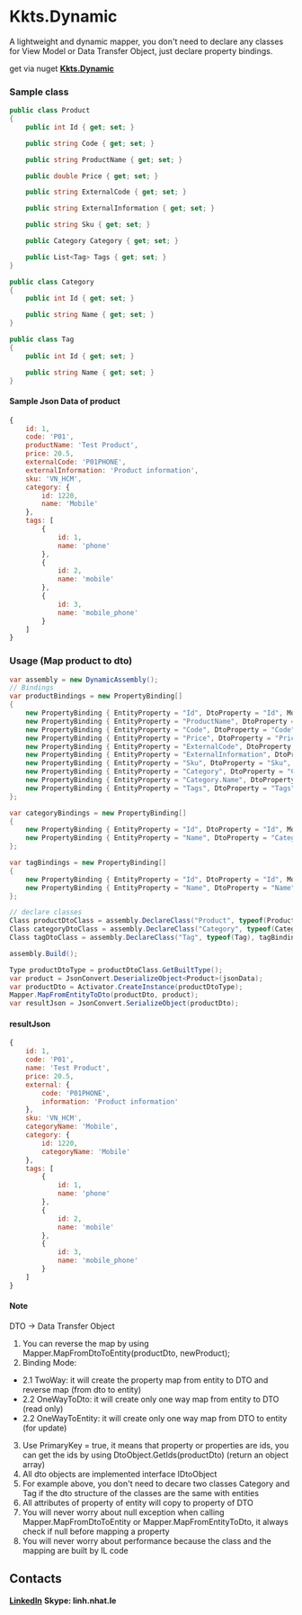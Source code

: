 # Kkts.Dynamic
A lightweight and dynamic mapper, you don't need to declare any classes for View Model or Data Transfer Object, just declare property bindings.


get via nuget **[Kkts.Dynamic](https://www.nuget.org/packages/Kkts.Dynamic)** 

### Sample class
``` csharp
public class Product
{
    public int Id { get; set; }

    public string Code { get; set; }

    public string ProductName { get; set; }

    public double Price { get; set; }

    public string ExternalCode { get; set; }

    public string ExternalInformation { get; set; }

    public string Sku { get; set; }

    public Category Category { get; set; }

    public List<Tag> Tags { get; set; }
}

public class Category
{
    public int Id { get; set; }

    public string Name { get; set; }
}

public class Tag
{
    public int Id { get; set; }

    public string Name { get; set; }
}
```
#### Sample Json Data of product
``` javascript
{
	id: 1,
	code: 'P01',
	productName: 'Test Product',
	price: 20.5,
	externalCode: 'P01PHONE',
	externalInformation: 'Product information',
	sku: 'VN_HCM',
	category: {
		id: 1220,
		name: 'Mobile'
	},
	tags: [
		{
			id: 1,
			name: 'phone'
		},
		{
			id: 2,
			name: 'mobile'
		},
		{
			id: 3,
			name: 'mobile_phone'
		}
	]
}
```

### Usage (Map product to dto)
``` csharp
var assembly = new DynamicAssembly();
// Bindings
var productBindings = new PropertyBinding[]
{
    new PropertyBinding { EntityProperty = "Id", DtoProperty = "Id", Mode = BindingMode.OneWayToDto, IsPrimaryKey = true, PrimaryKeyOrder = 0 },
    new PropertyBinding { EntityProperty = "ProductName", DtoProperty = "Name", Mode = BindingMode.TwoWay },
    new PropertyBinding { EntityProperty = "Code", DtoProperty = "Code", Mode = BindingMode.TwoWay, IsPrimaryKey = true, PrimaryKeyOrder = 1 },
    new PropertyBinding { EntityProperty = "Price", DtoProperty = "Price", Mode = BindingMode.TwoWay },
    new PropertyBinding { EntityProperty = "ExternalCode", DtoProperty = "External.Code", Mode = BindingMode.TwoWay },
    new PropertyBinding { EntityProperty = "ExternalInformation", DtoProperty = "External.Information", Mode = BindingMode.TwoWay },
    new PropertyBinding { EntityProperty = "Sku", DtoProperty = "Sku", Mode = BindingMode.TwoWay },
    new PropertyBinding { EntityProperty = "Category", DtoProperty = "Category", Mode = BindingMode.TwoWay }, // map category
    new PropertyBinding { EntityProperty = "Category.Name", DtoProperty = "CategoryName", Mode = BindingMode.TwoWay }, // map Category.Name as CategoryName
    new PropertyBinding { EntityProperty = "Tags", DtoProperty = "Tags", Mode = BindingMode.TwoWay }
};

var categoryBindings = new PropertyBinding[]
{
    new PropertyBinding { EntityProperty = "Id", DtoProperty = "Id", Mode = BindingMode.TwoWay, IsPrimaryKey = true, PrimaryKeyOrder = 1 },
    new PropertyBinding { EntityProperty = "Name", DtoProperty = "CategoryName", Mode = BindingMode.TwoWay }
};

var tagBindings = new PropertyBinding[]
{
    new PropertyBinding { EntityProperty = "Id", DtoProperty = "Id", Mode = BindingMode.TwoWay },
    new PropertyBinding { EntityProperty = "Name", DtoProperty = "Name", Mode = BindingMode.TwoWay, IsPrimaryKey = true, PrimaryKeyOrder = 1 },
};

// declare classes
Class productDtoClass = assembly.DeclareClass("Product", typeof(Product), productBindings);
Class categoryDtoClass = assembly.DeclareClass("Category", typeof(Category), categoryBindings);
Class tagDtoClass = assembly.DeclareClass("Tag", typeof(Tag), tagBindings);

assembly.Build();

Type productDtoType = productDtoClass.GetBuiltType();
var product = JsonConvert.DeserializeObject<Product>(jsonData);
var productDto = Activator.CreateInstance(productDtoType);
Mapper.MapFromEntityToDto(productDto, product);
var resultJson = JsonConvert.SerializeObject(productDto);
```
#### resultJson
``` javascript
{
	id: 1,
	code: 'P01',
	name: 'Test Product',
	price: 20.5,
	external: {
		code: 'P01PHONE',
		information: 'Product information'
	},
	sku: 'VN_HCM',
	categoryName: 'Mobile',
	category: {
		id: 1220,
		categoryName: 'Mobile'
	},
	tags: [
		{
			id: 1,
			name: 'phone'
		},
		{
			id: 2,
			name: 'mobile'
		},
		{
			id: 3,
			name: 'mobile_phone'
		}
	]
}
```
#### Note
DTO -> Data Transfer Object
1. You can reverse the map by using Mapper.MapFromDtoToEntity(productDto, newProduct);
2. Binding Mode:
  - 2.1 TwoWay: it will create the property map from entity to DTO and reverse map (from dto to entity)
  - 2.2 OneWayToDto: it will create only one way map from entity to DTO (read only)  
  - 2.2 OneWayToEntity: it will create only one way map from DTO to entity (for update)
3. Use PrimaryKey = true, it means that property or properties are ids, you can get the ids by using DtoObject.GetIds(productDto) (return an object array)
4. All dto objects are implemented interface IDtoObject
5. For example above, you don't need to decare two classes Category and Tag if the dto structure of the classes are the same with entities 
6. All attributes of property of entity will copy to property of DTO
7. You will never worry about null exception when calling Mapper.MapFromDtoToEntity or Mapper.MapFromEntityToDto, it always check if null before mapping a property
8. You will never worry about performance because the class and the mapping are built by IL code

## Contacts
**[LinkedIn](https://www.linkedin.com/in/linh-le-258417105/)**
**Skype: linh.nhat.le**
